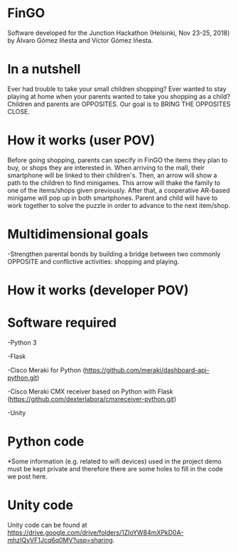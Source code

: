 # FinGO
Software developed for the Junction Hackathon (Helsinki, Nov 23-25, 2018) by Álvaro Gómez Iñesta and Víctor Gómez Iñesta.

# In a nutshell
Ever had trouble to take your small children shopping? Ever wanted to stay playing at home when your parents wanted to take you shopping as a child? Children and parents are OPPOSITES. Our goal is to BRING THE OPPOSITES CLOSE.

# How it works (user POV)
Before going shopping, parents can specify in FinGO the items they plan to buy, or shops they are interested in. When arriving to the mall, their smartphone will be linked to their children's. Then, an arrow will show a path to the children to find minigames. This arrow will thake the family to one of the items/shops given previously. After that, a cooperative AR-based minigame will pop up in both smartphones. Parent and child will have to work together to solve the puzzle in order to advance to the next item/shop.

# Multidimensional goals
  -Strengthen parental bonds by building a bridge between two commonly OPPOSITE and conflictive activities: shopping and playing.

# How it works (developer POV)

# Software required
  -Python 3

  -Flask
  
  -Cisco Meraki for Python (https://github.com/meraki/dashboard-api-python.git)
  
  -Cisco Meraki CMX receiver based on Python with Flask (https://github.com/dexterlabora/cmxreceiver-python.git)

  -Unity
  
# Python code
*Some information (e.g. related to wifi devices) used in the project demo must be kept private and therefore there are some holes to fill in the code we post here.

# Unity code
Unity code can be found at https://drive.google.com/drive/folders/1ZIoYW84mXPkD0A-mhzIQyVF1Jcq6q0MV?usp=sharing.
